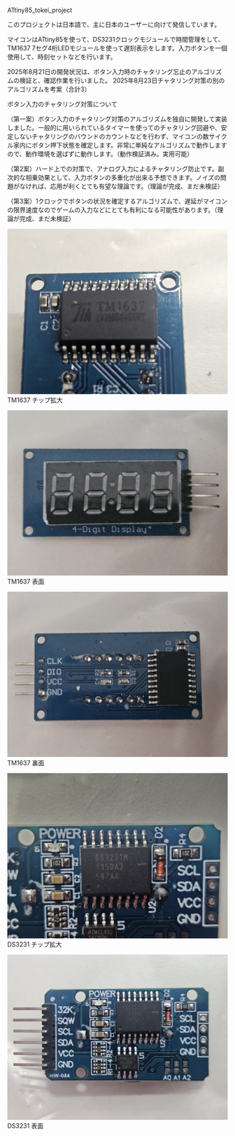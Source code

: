 ATtiny85_tokei_project

このプロジェクトは日本語で、主に日本のユーザーに向けて発信しています。

マイコンはATtiny85を使って、DS3231クロックモジュールで時間管理をして、TM1637 7セグ4桁LEDモジュールを使って遅刻表示をします。入力ボタンを一個使用して、時刻セットなどを行います。

2025年8月21日の開発状況は、ボタン入力時のチャタリング忘止のアルゴリズムの検証と、確認作業を行いました。
2025年8月23日チャタリング対策の別のアルゴリズムを考案（合計3）

ボタン入力のチャタリング対策について

（第一案）ボタン入力のチャタリング対策のアルゴリズムを独自に開発して実装しました。一般的に用いられているタイマーを使ってのチャタリング回避や、安定しないチャタリングのバウンドのカウントなどを行わず、マイコンの数サイクル家内にボタン押下状態を確定します。非常に単純なアルゴリズムで動作しますので、動作環境を選ばずに動作します。（動作検証済み。実用可能）

（第2案）ハード上での対策で、アナログ入力によるチャタリング防止です。副次的な相乗効果として、入力ボタンの多重化が出来る予想できます。ノイズの問題がなければ、応用が利くとても有望な理論です。（理論が完成、まだ未検証）

（第3案）1クロックでボタンの状況を確定するアルゴリズムで、遅延がマイコンの限界速度なのでゲームの入力などにとても有利になる可能性があります。（理論が完成、まだ未検証）



![TM1637_chippu](imege/TM1637_chippu.jpg "TM1637 チップ")
TM1637 チップ拡大

![TM1637_omote](imege/TM1637_omote.jpg "TM1637 表")
TM1637 表面

![TM1637_ura](imege/TM1637_ura.jpg "TM1637 裏")
TM1637 裏面

![DS3231_chippu](imege/DS3231_chippu.jpg "DS3231 チップ")
DS3231 チップ拡大

![DS3231_omote](imege/DS3231_omote.jpg "DS3231 裏")
DS3231 表面



